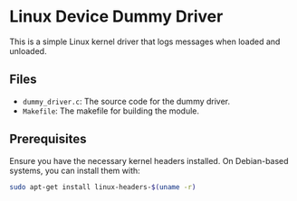 # Linux Device Dummy Driver

This is a simple Linux kernel driver that logs messages when loaded and unloaded.

## Files

- `dummy_driver.c`: The source code for the dummy driver.
- `Makefile`: The makefile for building the module.

## Prerequisites

Ensure you have the necessary kernel headers installed. On Debian-based systems, you can install them with:

```sh
sudo apt-get install linux-headers-$(uname -r)

